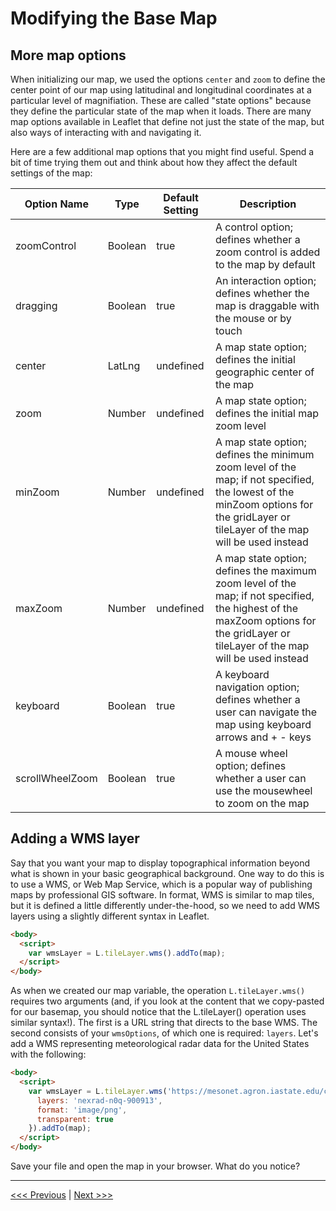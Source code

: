 # Modifying the Base Map

## More map options

When initializing our map, we used the options ```center``` and ```zoom``` to define the center point of our map using latitudinal and longitudinal coordinates at a particular level of magnifiation. These are called "state options" because they define the particular state of the map when it loads. There are many map options available in Leaflet that define not just the state of the map, but also ways of interacting with and navigating it. 

Here are a few additional map options that you might find useful. Spend a bit of time trying them out and think about how they affect the default settings of the map:

| Option Name | Type | Default Setting | Description |
| ----------- | ---- | --------------- | ----------- |
| zoomControl | Boolean | true | A control option; defines whether a zoom control is added to the map by default |
| dragging | Boolean | true | An interaction option; defines whether the map is draggable with the mouse or by touch |
| center | LatLng | undefined | A map state option; defines the initial geographic center of the map |
| zoom | Number | undefined | A map state option; defines the initial map zoom level |
| minZoom | Number | undefined | A map state option; defines the minimum zoom level of the map; if not specified, the lowest of the minZoom options for the gridLayer or tileLayer of the map will be used instead |
| maxZoom | Number | undefined | A map state option; defines the maximum zoom level of the map; if not specified, the highest of the maxZoom options for the gridLayer or tileLayer of the map will be used instead |
| keyboard | Boolean | true | A keyboard navigation option; defines whether a user can navigate the map using keyboard arrows and + - keys |
| scrollWheelZoom | Boolean | true | A mouse wheel option; defines whether a user can use the mousewheel to zoom on the map |

## Adding a WMS layer

Say that you want your map to display topographical information beyond what is shown in your basic geographical background. One way to do this is to use a WMS, or Web Map Service, which is a popular way of publishing maps by professional GIS software. In format, WMS is similar to map tiles, but it is defined a little differently under-the-hood, so we need to add WMS layers using a slightly different syntax in Leaflet. 

```html
<body>
  <script>
    var wmsLayer = L.tileLayer.wms().addTo(map);
  </script>
</body>
```

As when we created our map variable, the operation ```L.tileLayer.wms()``` requires two arguments (and, if you look at the content that we copy-pasted for our basemap, you should notice that the L.tileLayer() operation uses similar syntax!). The first is a URL string that directs to the base WMS. The second consists of your ```wmsOptions```, of which one is required: ```layers```.  Let's add a WMS representing meteorological radar data for the United States with the following:

```html
<body>
  <script>
    var wmsLayer = L.tileLayer.wms('https://mesonet.agron.iastate.edu/cgi-bin/wms/nexrad/n0q.cgi?', {
      layers: 'nexrad-n0q-900913',
      format: 'image/png',
      transparent: true
    }).addTo(map);
  </script>
</body>
```

Save your file and open the map in your browser.  What do you notice?

---

[<<< Previous](02-prep.md) | [Next >>>](04-obj.md)

